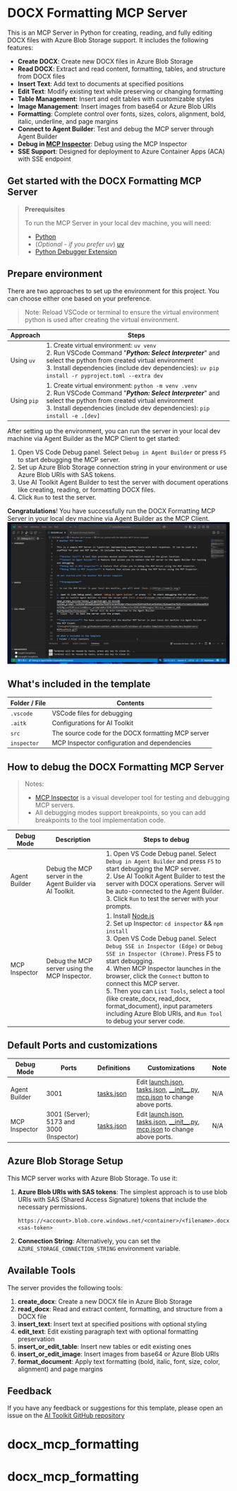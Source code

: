 # DOCX Formatting MCP Server

This is an MCP Server in Python for creating, reading, and fully editing DOCX files with Azure Blob Storage support. It includes the following features:

- **Create DOCX**: Create new DOCX files in Azure Blob Storage
- **Read DOCX**: Extract and read content, formatting, tables, and structure from DOCX files
- **Insert Text**: Add text to documents at specified positions
- **Edit Text**: Modify existing text while preserving or changing formatting
- **Table Management**: Insert and edit tables with customizable styles
- **Image Management**: Insert images from base64 or Azure Blob URIs
- **Formatting**: Complete control over fonts, sizes, colors, alignment, bold, italic, underline, and page margins
- **Connect to Agent Builder**: Test and debug the MCP server through Agent Builder
- **Debug in [MCP Inspector](https://github.com/modelcontextprotocol/inspector)**: Debug using the MCP Inspector
- **SSE Support**: Designed for deployment to Azure Container Apps (ACA) with SSE endpoint

## Get started with the DOCX Formatting MCP Server

> **Prerequisites**
>
> To run the MCP Server in your local dev machine, you will need:
>
> - [Python](https://www.python.org/)
> - (*Optional - if you prefer uv*) [uv](https://github.com/astral-sh/uv)
> - [Python Debugger Extension](https://marketplace.visualstudio.com/items?itemName=ms-python.debugpy)

## Prepare environment

There are two approaches to set up the environment for this project. You can choose either one based on your preference.

> Note: Reload VSCode or terminal to ensure the virtual environment python is used after creating the virtual environment.

| Approach | Steps |
| -------- | ----- |
| Using `uv` | 1. Create virtual environment: `uv venv` <br>2. Run VSCode Command "***Python: Select Interpreter***" and select the python from created virtual environment <br>3. Install dependencies (include dev dependencies): `uv pip install -r pyproject.toml --extra dev` |
| Using `pip` | 1. Create virtual environment: `python -m venv .venv` <br>2. Run VSCode Command "***Python: Select Interpreter***" and select the python from created virtual environment<br>3. Install dependencies (include dev dependencies): `pip install -e .[dev]` | 

After setting up the environment, you can run the server in your local dev machine via Agent Builder as the MCP Client to get started:
1. Open VS Code Debug panel. Select `Debug in Agent Builder` or press `F5` to start debugging the MCP server.
2. Set up Azure Blob Storage connection string in your environment or use Azure Blob URIs with SAS tokens.
3. Use AI Toolkit Agent Builder to test the server with document operations like creating, reading, or formatting DOCX files.
4. Click `Run` to test the server.

**Congratulations**! You have successfully run the DOCX Formatting MCP Server in your local dev machine via Agent Builder as the MCP Client.
![DebugMCP](https://raw.githubusercontent.com/microsoft/windows-ai-studio-templates/refs/heads/dev/mcpServers/mcp_debug.gif)

## What's included in the template

| Folder / File| Contents                                     |
| ------------ | -------------------------------------------- |
| `.vscode`    | VSCode files for debugging                   |
| `.aitk`      | Configurations for AI Toolkit                |
| `src`        | The source code for the DOCX formatting MCP server |
| `inspector`  | MCP Inspector configuration and dependencies |

## How to debug the DOCX Formatting MCP Server

> Notes:
> - [MCP Inspector](https://github.com/modelcontextprotocol/inspector) is a visual developer tool for testing and debugging MCP servers.
> - All debugging modes support breakpoints, so you can add breakpoints to the tool implementation code.

| Debug Mode | Description | Steps to debug |
| ---------- | ----------- | --------------- |
| Agent Builder | Debug the MCP server in the Agent Builder via AI Toolkit. | 1. Open VS Code Debug panel. Select `Debug in Agent Builder` and press `F5` to start debugging the MCP server.<br>2. Use AI Toolkit Agent Builder to test the server with DOCX operations. Server will be auto-connected to the Agent Builder.<br>3. Click `Run` to test the server with your prompts. |
| MCP Inspector | Debug the MCP server using the MCP Inspector. | 1. Install [Node.js](https://nodejs.org/)<br> 2. Set up Inspector: `cd inspector` && `npm install` <br> 3. Open VS Code Debug panel. Select `Debug SSE in Inspector (Edge)` or `Debug SSE in Inspector (Chrome)`. Press F5 to start debugging.<br> 4. When MCP Inspector launches in the browser, click the `Connect` button to connect this MCP server.<br> 5. Then you can `List Tools`, select a tool (like create_docx, read_docx, format_document), input parameters including Azure Blob URIs, and `Run Tool` to debug your server code.<br> |

## Default Ports and customizations

| Debug Mode | Ports | Definitions | Customizations | Note |
| ---------- | ----- | ------------ | -------------- |-------------- |
| Agent Builder | 3001 | [tasks.json](.vscode/tasks.json) | Edit [launch.json](.vscode/launch.json), [tasks.json](.vscode/tasks.json), [\_\_init\_\_.py](src/__init__.py), [mcp.json](.aitk/mcp.json) to change above ports. | N/A |
| MCP Inspector | 3001 (Server); 5173 and 3000 (Inspector) | [tasks.json](.vscode/tasks.json) | Edit [launch.json](.vscode/launch.json), [tasks.json](.vscode/tasks.json), [\_\_init\_\_.py](src/__init__.py), [mcp.json](.aitk/mcp.json) to change above ports.| N/A |

## Azure Blob Storage Setup

This MCP server works with Azure Blob Storage. To use it:

1. **Azure Blob URIs with SAS tokens**: The simplest approach is to use blob URIs with SAS (Shared Access Signature) tokens that include the necessary permissions.
   ```
   https://<account>.blob.core.windows.net/<container>/<filename>.docx?<sas-token>
   ```

2. **Connection String**: Alternatively, you can set the `AZURE_STORAGE_CONNECTION_STRING` environment variable.

## Available Tools

The server provides the following tools:

1. **create_docx**: Create a new DOCX file in Azure Blob Storage
2. **read_docx**: Read and extract content, formatting, and structure from a DOCX file
3. **insert_text**: Insert text at specified positions with optional styling
4. **edit_text**: Edit existing paragraph text with optional formatting preservation
5. **insert_or_edit_table**: Insert new tables or edit existing ones
6. **insert_or_edit_image**: Insert images from base64 or Azure Blob URIs
7. **format_document**: Apply text formatting (bold, italic, font, size, color, alignment) and page margins

## Feedback

If you have any feedback or suggestions for this template, please open an issue on the [AI Toolkit GitHub repository](https://github.com/microsoft/vscode-ai-toolkit/issues)
# docx_mcp_formatting
# docx_mcp_formatting
